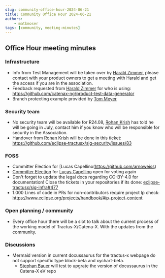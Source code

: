 ```yaml
---
slug: community-office-hour-2024-06-21
title: Community Office Hour 2024-06-21
authors:
    - matbmoser
tags: [community, meeting-minutes]
---
```


## Office Hour meeting minutes

### Infrastructure

- Info from Test Management will be taken over by [Harald Zimmer](https://github.com/ds-hzimmer), please contact with your product owners to get a meeting with Harald and get the access if you are in the association.
- Feedback requested from [Harald Zimmer](https://github.com/ds-hzimmer) for who is using: https://github.com/catenax-ng/product-test-data-generator
- Branch protecting example provided by [Tom Meyer](https://github.com/tom-rm-meyer-ISST)

### Security team

- No security team will be available for R24.08, [Rohan Krish](https://github.com/RoKrish14) has told he will be going in July, contact him if you know who will be responsible for security in the Association.
- Handover from [Rohan Krish](https://github.com/RoKrish14) will be done in this ticket: https://github.com/eclipse-tractusx/sig-security/issues/83

### FOSS

- Committer Election for [Lucas Capellino(https://github.com/arnoweiss)
- [Committer Election](https://projects.eclipse.org/projects/automotive.tractusx/elections/election-lucas-capellino-eclipse-tractus-x) for [Lucas Capellino](https://github.com/ds-lcapellino) open for voting again
- Don't forget to update the legal docs regarding CC-BY-4.0 for documentation! Close the tickets in your repositories if its done: [eclipse-tractusx/sig-infra#477](https://github.com/eclipse-tractusx/sig-infra/issues/477)
- 1.000 Lines of code in PRs for non-contributors require project Ip check: https://www.eclipse.org/projects/handbook/#ip-project-content

### Open planning / community

- Every office hour there will be a slot to talk about the current process of the working model of Tractus-X/Catena-X. With the updates from the community.

### Discussions

- Mermaid version in current docussaurus for the tractus-x webpage do not support specific type block-beta and xychart-beta.
  - [Stephan Bauer](https://github.com/stephanbcbauer) will test to upgrate the version of docussaurus in the Catena-X eV repo